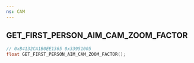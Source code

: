 ```yaml
---
ns: CAM
---
```

## GET_FIRST_PERSON_AIM_CAM_ZOOM_FACTOR

```c
// 0xB4132CA1B0EE1365 0x33951005
float GET_FIRST_PERSON_AIM_CAM_ZOOM_FACTOR();
```

